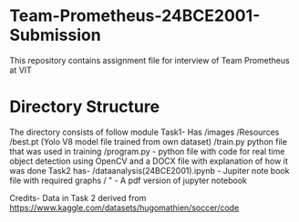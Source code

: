 # Team-Prometheus-24BCE2001-Submission
This repository contains assignment file for interview of  Team Prometheus at VIT

<h1>Directory Structure</h1>

The directory consists of follow module
Task1- Has /images
           /Resources
           /best.pt (Yolo V8 model file trained from own dataset)
           /train.py python file that was used in training
           /program.py - python file with code for real time object detection using OpenCV
          and a DOCX file with explanation of how it was done
Task2 has-
         /dataanalysis(24BCE2001).ipynb - Jupiter note book file with required graphs
         / " - A pdf version of jupyter notebook




Credits-
Data in Task 2 derived from https://www.kaggle.com/datasets/hugomathien/soccer/code

